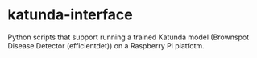 # katunda-interface
Python scripts that support running a trained Katunda model (Brownspot Disease Detector (efficientdet)) on a Raspberry Pi platfotm.
